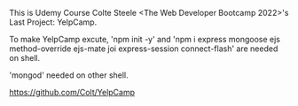 This is Udemy Course Colte Steele <The Web Developer Bootcamp 2022>'s Last Project: YelpCamp.

To make YelpCamp excute, 'npm init -y' and 'npm i express mongoose ejs method-override ejs-mate joi express-session connect-flash' are needed on shell.

'mongod' needed on other shell.

https://github.com/Colt/YelpCamp
